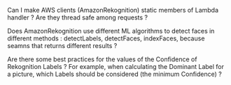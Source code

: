 Can I make AWS clients (AmazonRekognition) static members of Lambda handler ? Are they thread safe among requests ?


Does AmazonRekognition use different ML algorithms to detect faces in different methods : detectLabels, detectFaces, indexFaces, because seamns that returns different results ?

Are there some best practices for the values of the Confidence of Rekognition Labels ? 
For example, when calculating the Dominant Label for a picture, which Labels should be considered (the minimum Confidence) ?
